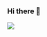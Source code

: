 ### Hi there 👋

<img src="https://capsule-render.vercel.app/api?type=waving&color=auto&height=200&section=header&text='Welcome to Jelaon's github profile'&fontSize=90" />

<!--
**Jelaon/Jelaon** is a ✨ _special_ ✨ repository because its `README.md` (this file) appears on your GitHub profile.

Here are some ideas to get you started:

- 🔭 I’m currently working on ...
- 🌱 I’m currently learning ...
- 👯 I’m looking to collaborate on ...
- 🤔 I’m looking for help with ...
- 💬 Ask me about ...
- 📫 How to reach me: ...
- 😄 Pronouns: ...
- ⚡ Fun fact: ...
-->
